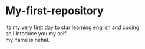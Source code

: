 # My-first-repository
its my very first day to star learning english and coding<br>
so i intoduce you my self.<br>
my name is nehal.

